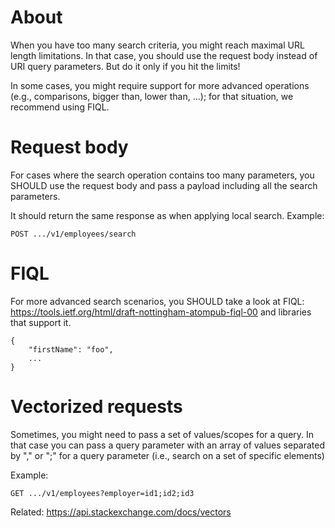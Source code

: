 # About
When you have too many search criteria, you might reach maximal URL length limitations. In that case, you should use the request body instead of URI query parameters. But do it only if you hit the limits!

In some cases, you might require support for more advanced operations (e.g., comparisons, bigger than, lower than, ...); for that situation, we recommend using FIQL.

# Request body
For cases where the search operation contains too many parameters, you SHOULD use the request body and pass a payload including all the search parameters.

It should return the same response as when applying local search. Example:
```
POST .../v1/employees/search
```

# FIQL
For more advanced search scenarios, you SHOULD take a look at FIQL: https://tools.ietf.org/html/draft-nottingham-atompub-fiql-00 and libraries that support it.

```
{
    "firstName": "foo",
    ...
}
```

# Vectorized requests
Sometimes, you might need to pass a set of values/scopes for a query. In that case you can pass a query parameter with an array of values separated by "," or ";" for a query parameter (i.e., search on a set of specific elements)

Example:
```
GET .../v1/employees?employer=id1;id2;id3
```

Related: https://api.stackexchange.com/docs/vectors